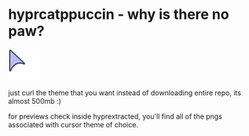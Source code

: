 # hyprcatppuccin - why is there no paw?

![hyprpaw](https://github.com/entailz/hyprcatppuccin/blob/master/hyprextracted/extracted_Catppuccin-Frappe-Lavender-Cursors/hyprcursors/left_ptr/left_ptr_003.png)

just curl the theme that you want instead of downloading entire repo, its almost 500mb :)

for previews check inside hyprextracted, you'll find all of the pngs associated with cursor theme of choice.
